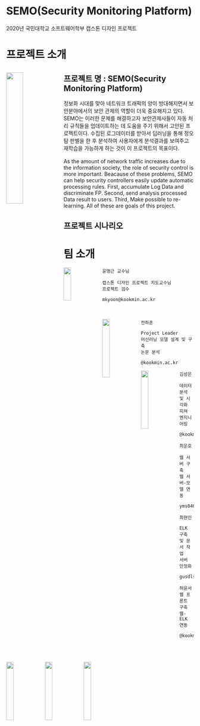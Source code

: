 # SEMO(Security Monitoring Platform)
2020년 국민대학교 소프트웨어학부 캡스톤 디자인 프로젝트


# 프로젝트 소개

<img align="left" width="30%" height="30%" src="https://i.imgur.com/JlF1Rgj.png"></img>
**프로젝트 명 : SEMO(Security Monitoring Platform)**
---
정보화 시대를 맞아 네트워크 트래픽의 양이 방대해지면서 보안분야에서의 보안 관제의 역할이 더욱 중요해지고 있다. SEMO는 이러한 문제를 해결하고자 보안관제사들이 자동 처리 규칙들을 업데이트하는 데 도움을 주기 위해서 고안된 프로젝트이다. 수집된 로그데이터를 받아서 딥러닝을 통해 정오탐 판별을 한 후 분석하여 사용자에게 분석결과를 보여주고 재학습을 가능하게 하는 것이 이 프로젝트의 목표이다.<br><br>
As the amount of network traffic increases due to the information society, the role of security control is more important. Beacause of these problems, SEMO can help security controllers easily update automatic processing rules. First, accumulate Log Data and discriminate FP. Second, send analysis processed Data result to users. Third, Make possible to re-learning. All of these are goals of this project.

**프로젝트 시나리오**
---


# 팀 소개

<img align="left" width="20%" height="15%" src="https://wfile.kookmin.ac.kr/data/www/profile/2010/05/5c5e79ff50d88e225749756b6403b56d.gif"></img>
```
윤명근 교수님

캡스톤 디자인 프로젝트 지도교수님
프로젝트 검수

mkyoon@kookmin.ac.kr
```
<br>

<img align="left" width="20%" height="20%" src="http://blog.naver.com/PostView.nhn?blogId=xiipego&logNo=221436390743&categoryNo=97&parentCategoryNo=0#"></img>
```
전하훈

Project Leader
머신러닝 모델 설계 및 구축
논문 분석

@kookmin.ac.kr
```

<img align="left" width="20%" height="20%" src="http://blog.naver.com/PostView.nhn?blogId=xiipego&logNo=221436390743&categoryNo=97&parentCategoryNo=0#"></img>
```
김성은

데이터 분석 및 시각화
피쳐 엔지니어링

@kookmin.ac.kr
```
<img align="left" width="20%" height="20%" src="http://blog.naver.com/PostView.nhn?blogId=xiipego&logNo=221436390743&categoryNo=97&parentCategoryNo=0#"></img>
```
최운호

웹 서버 구축
웹 서버-모델 연동

yms04089@kookmin.ac.kr
```

<img align="left" width="20%" height="20%" src="http://blog.naver.com/PostView.nhn?blogId=xiipego&logNo=221436390743&categoryNo=97&parentCategoryNo=0#"></img>
```
최현인

ELK 구축 및 문서 작업
서버 안정화

gusdlsdlek@kookmin.ac.kr
```

<img align="left" width="20%" height="20%" src="http://blog.naver.com/PostView.nhn?blogId=xiipego&logNo=221436390743&categoryNo=97&parentCategoryNo=0#"></img>
```
허윤서
웹 프론트 구축
웹-ELK 연동

@kookmin.ac.kr
```
